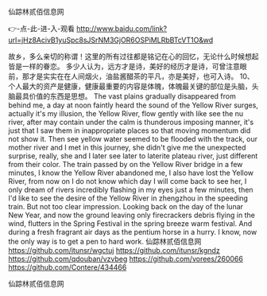 
仙踪林贰佰信息网




👉-点-此-进-入-观看  http://www.baidu.com/link?url=jHz8AcivB1yuSpc8sJSrNM3GjOR6OSPiMLRbBTcVT1O&wd




故乡，多么亲切的称谓！这里的所有过往都是铭记在心的回忆，无论什么时候想起皆是一样的眷恋。
多少人认为，远方才是诗，美好的经历才是诗，可曾注意眼前，那才是实实在在人间烟火，油盐酱醋茶的平凡，亦是美好，也可入诗。
	10、个人最大的资产是健康，健康最重要的内容是体魄，体魄最关键的部位是头脑，头脑最具价值的东西是思想。
The vast plains gradually disappeared from behind me, a day at noon faintly heard the sound of the Yellow River surges, actually it's my illusion, the Yellow River, flow gently with like see the nu river, after may contain under the calm is thunderous imposing manner, it's just that I saw them in inappropriate places so that moving momentum did not show it.
Then see yellow water seemed to be flooded with the track, our mother river and I met in this journey, she didn't give me the unexpected surprise, really, she and I later see later to laterite plateau river, just different from their color.
The train passed by on the Yellow River bridge in a few minutes, I know the Yellow River abandoned me, I also have lost the Yellow River, from now on I do not know which day I will come back to see her, I only dream of rivers incredibly flashing in my eyes just a few minutes, then I'd like to see the desire of the Yellow River in zhengzhou in the speeding train.
But not too clear impression.
Looking back on the day of the lunar New Year, and now the ground leaving only firecrackers debris flying in the wind, flutters in the Spring Festival in the spring breeze warm festival.
And during a fresh fragrant air days as the pentium horse in a hurry.
I know, now the only way is to get a pen to hard work.
仙踪林贰佰信息网 https://github.com/itunsr/wgctuj
https://github.com/itunsr/kgndz
https://github.com/qdouban/vzvbeg
https://github.com/vorees/260066
https://github.com/Contere/434466





仙踪林贰佰信息网
